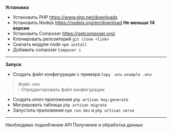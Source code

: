 **Установка**
- Установить PHP <a>https://www.php.net/downloads</a>
- Установить Nodejs <a>https://nodejs.org/en/download</a> **Не меньше 14 версии**
- Установить Composer <a>https://getcomposer.org/</a>
- Клонировать репозиторий `git clone <link>`
- Скачать модули node `npm install`
- Добавить composer `Composer i`
---
**Запуск**
- Создать файл конфигурации с примера `Copy .env.example .env`
>*Файл .env* <br> - Отредактировать файл конфигурации
- Создать ключ приложения `php artisan key:generate`
- Мигрировать таблицы `php artisan migrate`
- Запустить приложения `npm run dev` и `php artisan serve`

--- 
Необходимо подкобчение API 
Получение и обработка данных 